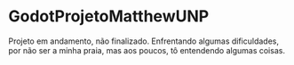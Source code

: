 # GodotProjetoMatthewUNP
Projeto em andamento, não finalizado.
Enfrentando algumas dificuldades, por não ser a minha praia, mas aos poucos, tô entendendo algumas coisas. 
